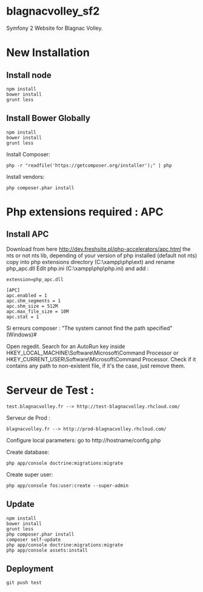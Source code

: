 blagnacvolley_sf2
=================

Symfony 2 Website for Blagnac Volley.

# New Installation

## Install node

```
npm install
bower install
grunt less
```

## Install Bower Globally

```
npm install
bower install
grunt less
```

Install Composer:

```
php -r "readfile('https://getcomposer.org/installer');" | php
```

Install vendors:

```
php composer.phar install
```

# Php extensions required : APC
## Install APC

Download from here http://dev.freshsite.pl/php-accelerators/apc.html the nts or not nts lib, depending of your version of php installed (default not nts)
copy into php extensions directory (C:\xampp\php\ext) and rename php_apc.dll
Edit php.ini (C:\xampp\php\php.ini) and add :

```
extension=php_apc.dll

[APC]
apc.enabled = 1
apc.shm_segments = 1
apc.shm_size = 512M
apc.max_file_size = 10M
apc.stat = 1
```


Si erreurs composer : "The system cannot find the path specified" (Windows)#

Open regedit.
Search for an AutoRun key inside HKEY_LOCAL_MACHINE\Software\Microsoft\Command Processor or HKEY_CURRENT_USER\Software\Microsoft\Command Processor.
Check if it contains any path to non-existent file, if it's the case, just remove them.

# Serveur de Test :

```
test.blagnacvolley.fr --> http://test-blagnacvolley.rhcloud.com/
```

Serveur de Prod :

```
blagnacvolley.fr --> http://prod-blagnacvolley.rhcloud.com/
```


Configure local parameters: go to http://hostname/config.php

Create database:

```
php app/console doctrine:migrations:migrate
```

Create super user:

```
php app/console fos:user:create --super-admin
```

## Update

```
npm install
bower install
grunt less
php composer.phar install
composer self-update
php app/console doctrine:migrations:migrate
php app/console assets:install
```

## Deployment

```
git push test
```